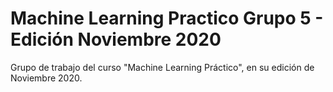 # Machine Learning Practico Grupo 5 - Edición Noviembre 2020

Grupo de trabajo del curso "Machine Learning Práctico", en su edición de Noviembre 2020.
